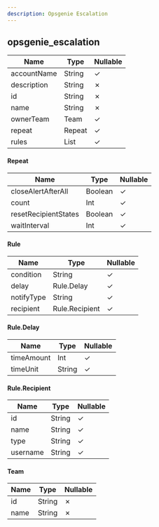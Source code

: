 ```yaml
---
description: Opsgenie Escalation
---
```

opsgenie_escalation
-------------------

| **Name**    | **Type**   | **Nullable** |
| ----------- | ---------- | ------------ |
| accountName | String     | &check;      |
| description | String     | &cross;      |
| id          | String     | &cross;      |
| name        | String     | &cross;      |
| ownerTeam   | Team       | &check;      |
| repeat      | Repeat     | &check;      |
| rules       | List<Rule> | &check;      |

#### Repeat
| **Name**             | **Type** | **Nullable** |
| -------------------- | -------- | ------------ |
| closeAlertAfterAll   | Boolean  | &check;      |
| count                | Int      | &check;      |
| resetRecipientStates | Boolean  | &check;      |
| waitInterval         | Int      | &check;      |

#### Rule
| **Name**   | **Type**       | **Nullable** |
| ---------- | -------------- | ------------ |
| condition  | String         | &check;      |
| delay      | Rule.Delay     | &check;      |
| notifyType | String         | &check;      |
| recipient  | Rule.Recipient | &check;      |

#### Rule.Delay
| **Name**   | **Type** | **Nullable** |
| ---------- | -------- | ------------ |
| timeAmount | Int      | &check;      |
| timeUnit   | String   | &check;      |

#### Rule.Recipient
| **Name** | **Type** | **Nullable** |
| -------- | -------- | ------------ |
| id       | String   | &check;      |
| name     | String   | &check;      |
| type     | String   | &check;      |
| username | String   | &check;      |

#### Team
| **Name** | **Type** | **Nullable** |
| -------- | -------- | ------------ |
| id       | String   | &cross;      |
| name     | String   | &cross;      |
